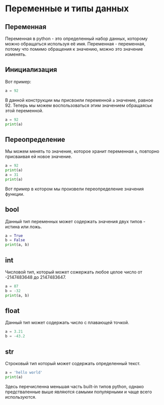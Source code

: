 # Переменные и типы данных


## Переменная

Переменная в python - это определенный набор данных, которому можно обращаться используя её имя. Переменная - переменная, потому что помимо обращения к значению, можно это значение изменять.

## Инициализация

Вот пример:
```python
a = 92
```

В данной конструкции мы присвоили переменной `a` значение, равное 92. Теперь мы можем воспользоваться этим значением обращаяськ этой переменной.

```python
a = 92
print(a)
```

## Переопределение

Мы можем менять то значение, которое хранит переменная `a`, повторно присваивая ей новое значение.

```python
a = 92
print(a)
a = 31
print(a)
```

Вот пример в котором мы произвели переопределение значения функции.

## bool

Данный тип переменных может содержать значения двух типов - истина или ложь.

```python
a = True
b = False
print(a, b)
```

## int

Числовой тип, который может сожержать любое целое число от -2147483648 до 2147483647. 

```python
a = 87
b = -32
print(a, b)
```

## float

Данный тип может содержать число с плавающей точкой.

```python
a = 3.21
b = -43.2
```

## str

Строковый тип который может содержать определенный текст.

```python
a = 'hello world'
print(a)
```

Здесь перечисленна меньшая часть built-in типов python, однако предстваленные выше являются самыми популярными и чаще всего используются.

